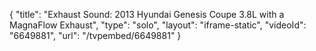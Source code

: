 {
    "title": "Exhaust Sound: 2013 Hyundai Genesis Coupe 3.8L with a MagnaFlow Exhaust",
    "type": "solo",
    "layout": "iframe-static",
    "videoId": "6649881",
    "url": "\/tvpembed\/6649881"
}